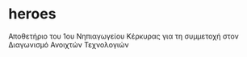 # heroes
Αποθετήριο του 1ου Νηπιαγωγείου Κέρκυρας για τη συμμετοχή στον Διαγωνισμό Ανοιχτών Τεχνολογιών
